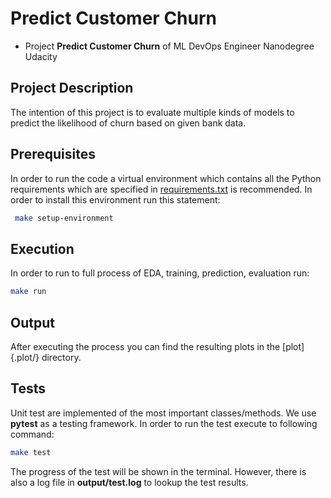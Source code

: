 # Predict Customer Churn

- Project **Predict Customer Churn** of ML DevOps Engineer Nanodegree Udacity

## Project Description

The intention of this project is to evaluate multiple kinds of models to predict the likelihood of churn based on given bank data.

## Prerequisites

In order to run the code a virtual environment which contains all the Python requirements which are specified in [requirements.txt](requirements.txt) is recommended. In order to install this environment run this statement:

```bash
 make setup-environment
```

## Execution

In order to run to full process of EDA, training, prediction, evaluation run:

```bash
make run
```

## Output

<!-- # TODO describe output structure  -->

After executing the process you can find the resulting plots in the [plot]{.plot/} directory.

## Tests

Unit test are implemented of the most important classes/methods. We use **pytest** as a testing framework.
In order to run the test execute to following command:

```bash
make test
```

The progress of the test will be shown in the terminal. However, there is also a log file in **output/test.log** to lookup the test results.

